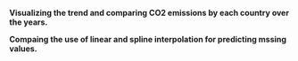 
**Visualizing the trend and comparing CO2 emissions by each country over the years.**

**Compaing the use of linear and spline interpolation for predicting mssing values.**

